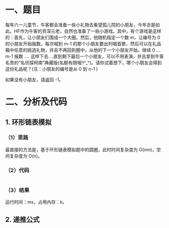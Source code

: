 # 一、题目
每年六一儿童节，牛客都会准备一些小礼物去看望孤儿院的小朋友，今年亦是如此。HF作为牛客的资深元老，自然也准备了一些小游戏。其中，有个游戏是这样的：首先，让小朋友们围成一个大圈。然后，他随机指定一个数 m，让编号为 0 的小朋友开始报数。每次喊到 m-1 的那个小朋友要出列唱首歌，然后可以在礼品箱中任意的挑选礼物，并且不再回到圈中，从他的下一个小朋友开始，继续 0 ... m-1 报数 .... 这样下去....直到剩下最后一个小朋友，可以不用表演，并且拿到牛客名贵的“名侦探柯南”典藏版(名额有限哦!!^_^)。请你试着想下，哪个小朋友会得到这份礼品呢？(注：小朋友的编号是从 0 到 n-1 )  
  
如果没有小朋友，请返回 -1。  
# 二、分析及代码
## 1. 环形链表模拟
### （1）思路
最直接的方法是，基于环形链表模拟题中的圆圈，此时时间复杂度为 O(mn)，空间复杂度为 O(n)。  
### （2）代码
```java
```
### （3）结果
运行时间：ms，占用内存：k。    
## 2. 递推公式
